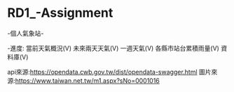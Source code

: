 # RD1_-Assignment

-個人氣象站-

-進度:
      當前天氣概況(V)
      未來兩天天氣(V)
      一週天氣(V)
      各縣市站台累積雨量(V)
      資料庫(V)

api來源:https://opendata.cwb.gov.tw/dist/opendata-swagger.html
圖片來源:https://www.taiwan.net.tw/m1.aspx?sNo=0001016
